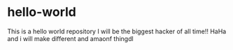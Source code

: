 # hello-world
This is a hello world repository
I will be the biggest hacker of all time!! HaHa 
and i will make different and amaonf thingdl
